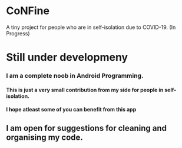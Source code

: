 # CoNFine
A tiny project for people who are in self-isolation due to COVID-19. (In Progress)

# Still under developmeny

### I am a complete noob in Android Programming.

#### This is just a very small contribution from my side for people in self-isolation.
#### I hope atleast some of you can benefit from this app

## I am open for suggestions for cleaning and organising my code.

